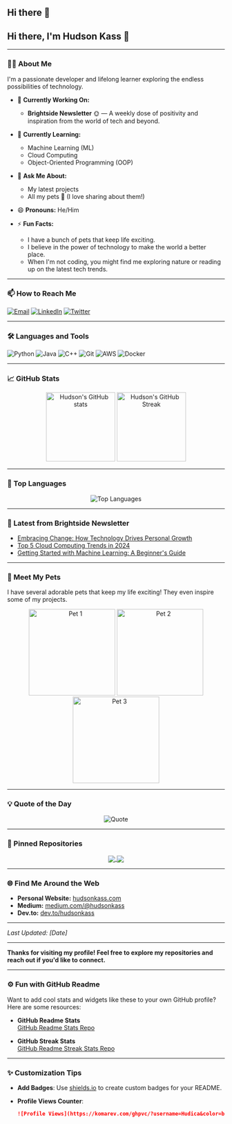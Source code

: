 ## Hi there 👋

## Hi there, I'm **Hudson Kass** 👋

---

### 🧑‍💻 About Me

I'm a passionate developer and lifelong learner exploring the endless possibilities of technology.

- 🔭 **Currently Working On:**
  - **Brightside Newsletter** 🌞 — A weekly dose of positivity and inspiration from the world of tech and beyond.

- 🌱 **Currently Learning:**
  - Machine Learning (ML)
  - Cloud Computing
  - Object-Oriented Programming (OOP)

- 💬 **Ask Me About:**
  - My latest projects
  - All my pets 🐾 (I love sharing about them!)

- 😄 **Pronouns:** He/Him

- ⚡ **Fun Facts:**
  - I have a bunch of pets that keep life exciting.
  - I believe in the power of technology to make the world a better place.
  - When I'm not coding, you might find me exploring nature or reading up on the latest tech trends.

---

### 📫 How to Reach Me

[![Email](https://img.shields.io/badge/Email-D14836?style=flat&logo=gmail&logoColor=white)](mailto:your.email@example.com)
[![LinkedIn](https://img.shields.io/badge/LinkedIn-0077B5?style=flat&logo=linkedin&logoColor=white)](https://www.linkedin.com/in/hudsonkass)
[![Twitter](https://img.shields.io/badge/Twitter-1DA1F2?style=flat&logo=twitter&logoColor=white)](https://twitter.com/HudsonKass)

---

### 🛠️ Languages and Tools

![Python](https://img.shields.io/badge/Python-3776AB?style=flat&logo=python&logoColor=white)
![Java](https://img.shields.io/badge/Java-007396?style=flat&logo=java&logoColor=white)
![C++](https://img.shields.io/badge/C++-00599C?style=flat&logo=c%2B%2B&logoColor=white)
![Git](https://img.shields.io/badge/Git-F05032?style=flat&logo=git&logoColor=white)
![AWS](https://img.shields.io/badge/AWS-232F3E?style=flat&logo=amazon-aws&logoColor=white)
![Docker](https://img.shields.io/badge/Docker-2496ED?style=flat&logo=docker&logoColor=white)

---

### 📈 GitHub Stats

<p align="center">
  <img height="160em" src="https://github-readme-stats-hudica.vercel.app/api?username=Hudica&show_icons=true&theme=radical&count_private=true" alt="Hudson's GitHub stats" />
  <img height="160em" src="https://github-readme-streak-stats-hudica.vercel.app/?user=Hudica&theme=radical&count_private=true" alt="Hudson's GitHub Streak" />
</p>

---

### 🚀 Top Languages

<p align="center">
  <img src="https://github-readme-stats-hudica.vercel.app/api/top-langs/?username=Hudica&layout=compact&theme=radical" alt="Top Languages" />
</p>

---

### 📰 Latest from Brightside Newsletter

- [Embracing Change: How Technology Drives Personal Growth](#)
- [Top 5 Cloud Computing Trends in 2024](#)
- [Getting Started with Machine Learning: A Beginner's Guide](#)

---

### 🐾 Meet My Pets

I have several adorable pets that keep my life exciting! They even inspire some of my projects.

<p align="center">
  <!-- Replace 'pet1.jpg', 'pet2.jpg', etc., with the actual image paths -->
  <img src="pet1.jpg" alt="Pet 1" width="200"/>
  <img src="pet2.jpg" alt="Pet 2" width="200"/>
  <img src="pet3.jpg" alt="Pet 3" width="200"/>
</p>

---

### 💡 Quote of the Day

<p align="center">
  <img src="https://quotes-github-readme.vercel.app/api?type=horizontal&theme=radical" alt="Quote">
</p>

---

### 📌 Pinned Repositories

<p align="center">
  <a href="https://github.com/Hudica/Project1">
    <img align="center" src="https://github-readme-stats-hudica.vercel.app/api/pin/?username=Hudica&repo=Project1&theme=radical" />
  </a>
  <a href="https://github.com/Hudica/Project2">
    <img align="center" src="https://github-readme-stats-hudica.vercel.app/api/pin/?username=Hudica&repo=Project2&theme=radical" />
  </a>
</p>

---

### 🌐 Find Me Around the Web

- **Personal Website:** [hudsonkass.com](https://www.hudsonkass.com)
- **Medium:** [medium.com/@hudsonkass](https://medium.com/@hudsonkass)
- **Dev.to:** [dev.to/hudsonkass](https://dev.to/hudsonkass)

---

*Last Updated: [Date]*

---

**Thanks for visiting my profile! Feel free to explore my repositories and reach out if you'd like to connect.**

---

### ⚙️ Fun with GitHub Readme

Want to add cool stats and widgets like these to your own GitHub profile? Here are some resources:

- **GitHub Readme Stats**  
  [GitHub Readme Stats Repo](https://github.com/anuraghazra/github-readme-stats)

- **GitHub Streak Stats**  
  [GitHub Readme Streak Stats Repo](https://github.com/DenverCoder1/github-readme-streak-stats)

---

### ✨ Customization Tips

- **Add Badges**: Use [shields.io](https://shields.io/) to create custom badges for your README.
- **Profile Views Counter**:

  ```markdown
  ![Profile Views](https://komarev.com/ghpvc/?username=Hudica&color=blue)

